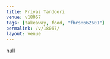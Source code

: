 ```yaml
---
title: Priyaz Tandoori
venue: v18067
tags: [takeaway, food, "fhrs:662601"]
permalink: /v/18067/
layout: venue
---
```

null